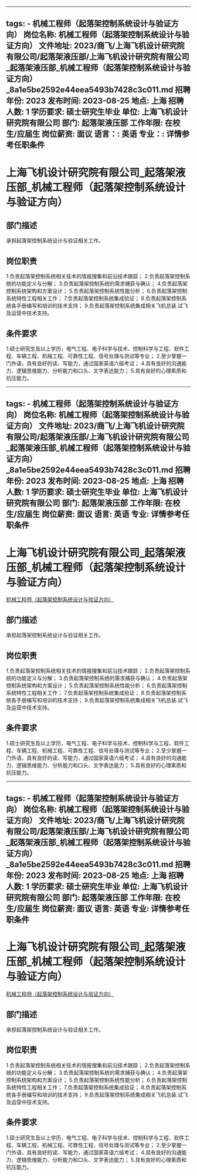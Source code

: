 
---
tags:
    - 机械工程师（起落架控制系统设计与验证方向）
岗位名称: 机械工程师（起落架控制系统设计与验证方向）
文件地址: 2023/商飞/上海飞机设计研究院有限公司/起落架液压部/上海飞机设计研究院有限公司_起落架液压部_机械工程师（起落架控制系统设计与验证方向）_8a1e5be2592e44eea5493b7428c3c011.md
招聘年份: 2023
发布时间: 2023-08-25
地点: 上海
招聘人数: 1
学历要求: 硕士研究生毕业
单位: 上海飞机设计研究院有限公司
部门: 起落架液压部
工作年限: 在校生/应届生
岗位薪资: 面议
语言：: 英语
专业：: 详情参考任职条件
---

# 上海飞机设计研究院有限公司_起落架液压部_机械工程师（起落架控制系统设计与验证方向）

## 部门描述

承担起落架控制系统设计与验证相关工作。

## 岗位职责

1.负责起落架控制系统相关技术的情报搜集和前沿技术跟踪；
 2.负责起落架控制系统的功能定义与分解；
 3.负责起落架控制系统的需求捕获与确认；
 4.负责起落架控制系统架构和方案设计；
 5.负责起落架控制系统性能分析；
 6.负责起落架控制系统特性工程相关工作；
 7.负责起落架控制系统集成验证；
 8.负责起落架控制系统各手册编写和培训的技术支持；
 9.负责起落架控制系统集成相关飞机总装.试飞及运营中技术支持。

 ## 条件要求

1.硕士研究生及以上学历，电气工程、电子科学与技术、控制科学与工程、软件工程、车辆工程、机械工程、可靠性工程、信号处理与测试等专业；
 2.至少掌握一门外语，具有良好的读、写能力，通过国家英语六级考试；
 4.具有良好的沟通能力、逻辑思维能力、分析能力和口头、文字表达能力；
 5.具有良好的心理素质和抗压能力。

---
tags:
    - 机械工程师（起落架控制系统设计与验证方向）
岗位名称: 机械工程师（起落架控制系统设计与验证方向）
文件地址: 2023/商飞/上海飞机设计研究院有限公司/起落架液压部/上海飞机设计研究院有限公司_起落架液压部_机械工程师（起落架控制系统设计与验证方向）_8a1e5be2592e44eea5493b7428c3c011.md
招聘年份: 2023
发布时间: 2023-08-25
地点: 上海
招聘人数: 1
学历要求: 硕士研究生毕业
单位: 上海飞机设计研究院有限公司
部门: 起落架液压部
工作年限: 在校生/应届生
岗位薪资: 面议
语言: 英语
专业: 详情参考任职条件
---

# 上海飞机设计研究院有限公司_起落架液压部_机械工程师（起落架控制系统设计与验证方向）

[机械工程师（起落架控制系统设计与验证方向）](http://zhaopin.comac.cc/zp/ct/out/position/positionDetail?planid=8a1e5be2592e44eea5493b7428c3c011)

## 部门描述

承担起落架控制系统设计与验证相关工作。

## 岗位职责

1.负责起落架控制系统相关技术的情报搜集和前沿技术跟踪；
 2.负责起落架控制系统的功能定义与分解；
 3.负责起落架控制系统的需求捕获与确认；
 4.负责起落架控制系统架构和方案设计；
 5.负责起落架控制系统性能分析；
 6.负责起落架控制系统特性工程相关工作；
 7.负责起落架控制系统集成验证；
 8.负责起落架控制系统各手册编写和培训的技术支持；
 9.负责起落架控制系统集成相关飞机总装.试飞及运营中技术支持。

 ## 条件要求

1.硕士研究生及以上学历，电气工程、电子科学与技术、控制科学与工程、软件工程、车辆工程、机械工程、可靠性工程、信号处理与测试等专业；
 2.至少掌握一门外语，具有良好的读、写能力，通过国家英语六级考试；
 4.具有良好的沟通能力、逻辑思维能力、分析能力和口头、文字表达能力；
 5.具有良好的心理素质和抗压能力。

---
tags:
    - 机械工程师（起落架控制系统设计与验证方向）
岗位名称: 机械工程师（起落架控制系统设计与验证方向）
文件地址: 2023/商飞/上海飞机设计研究院有限公司/起落架液压部/上海飞机设计研究院有限公司_起落架液压部_机械工程师（起落架控制系统设计与验证方向）_8a1e5be2592e44eea5493b7428c3c011.md
招聘年份: 2023
发布时间: 2023-08-25
地点: 上海
招聘人数: 1
学历要求: 硕士研究生毕业
单位: 上海飞机设计研究院有限公司
部门: 起落架液压部
工作年限: 在校生/应届生
岗位薪资: 面议
语言: 英语
专业: 详情参考任职条件
---

# 上海飞机设计研究院有限公司_起落架液压部_机械工程师（起落架控制系统设计与验证方向）

[机械工程师（起落架控制系统设计与验证方向）](http://zhaopin.comac.cc/zp/ct/out/position/positionDetail?planid=8a1e5be2592e44eea5493b7428c3c011)


## 部门描述

承担起落架控制系统设计与验证相关工作。

## 岗位职责

1.负责起落架控制系统相关技术的情报搜集和前沿技术跟踪；
 2.负责起落架控制系统的功能定义与分解；
 3.负责起落架控制系统的需求捕获与确认；
 4.负责起落架控制系统架构和方案设计；
 5.负责起落架控制系统性能分析；
 6.负责起落架控制系统特性工程相关工作；
 7.负责起落架控制系统集成验证；
 8.负责起落架控制系统各手册编写和培训的技术支持；
 9.负责起落架控制系统集成相关飞机总装.试飞及运营中技术支持。

 ## 条件要求

1.硕士研究生及以上学历，电气工程、电子科学与技术、控制科学与工程、软件工程、车辆工程、机械工程、可靠性工程、信号处理与测试等专业；
 2.至少掌握一门外语，具有良好的读、写能力，通过国家英语六级考试；
 4.具有良好的沟通能力、逻辑思维能力、分析能力和口头、文字表达能力；
 5.具有良好的心理素质和抗压能力。
